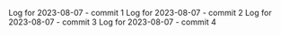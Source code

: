 Log for 2023-08-07 - commit 1
Log for 2023-08-07 - commit 2
Log for 2023-08-07 - commit 3
Log for 2023-08-07 - commit 4
